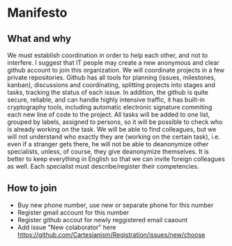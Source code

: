 # Manifesto

## What and why

We must establish coordination in order to help each other, and not to interfere. I suggest that IT people may create a new anonymous and clear github account to join this organization. We will coordinate projects in a few private repositories. Github has all tools for planning (issues, milestones, kanban), discussions and coordinating, splitting projects into stages and tasks, tracking the status of each issue. In addition, the github is quite secure, reliable, and can handle highly intensive traffic, it has built-in cryptography tools, including automatic electronic signature commiting each new line of code to the project. All tasks will be added to one list, grouped by labels, assigned to persons, so it will be possible to check who is already working on the task. We will be able to find colleagues, but we will not understand who exactly they are (working on the certain task), i.e. even if a stranger gets there, he will not be able to deanonymize other specialists, unless, of course, they give deanonymize themselves. It is better to keep everything in English so that we can invite foreign colleagues as well. Each specialist must describe/register their competencies.

## How to join

- Buy new phone number, use new or separate phone for this number
- Register gmail account for this number
- Register github accout for newly reggistered email caaount
- Add issue "New colaborator" here https://github.com/Cartesianism/Registration/issues/new/choose
